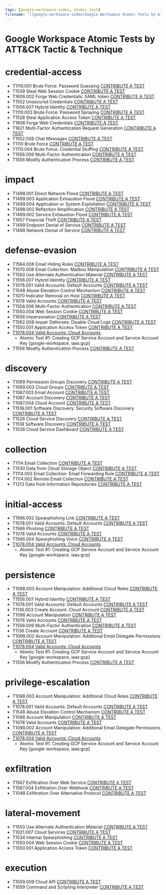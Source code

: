 ```yaml
---
tags: [google-workspace-index, atomic_test]
filename: "[[google-workspace-index|Google Workspace Atomic Tests by ATT&CK Tactic & Technique]]"
---
```


# Google Workspace Atomic Tests by ATT&CK Tactic & Technique
# credential-access
- T1110.001 Brute Force: Password Guessing [CONTRIBUTE A TEST](https://github.com/redcanaryco/atomic-red-team/wiki/Contributing)
- T1539 Steal Web Session Cookie [CONTRIBUTE A TEST](https://github.com/redcanaryco/atomic-red-team/wiki/Contributing)
- T1606.002 Forge Web Credentials: SAML token [CONTRIBUTE A TEST](https://github.com/redcanaryco/atomic-red-team/wiki/Contributing)
- T1552 Unsecured Credentials [CONTRIBUTE A TEST](https://github.com/redcanaryco/atomic-red-team/wiki/Contributing)
- T1556.007 Hybrid Identity [CONTRIBUTE A TEST](https://github.com/redcanaryco/atomic-red-team/wiki/Contributing)
- T1110.003 Brute Force: Password Spraying [CONTRIBUTE A TEST](https://github.com/redcanaryco/atomic-red-team/wiki/Contributing)
- T1528 Steal Application Access Token [CONTRIBUTE A TEST](https://github.com/redcanaryco/atomic-red-team/wiki/Contributing)
- T1606 Forge Web Credentials [CONTRIBUTE A TEST](https://github.com/redcanaryco/atomic-red-team/wiki/Contributing)
- T1621 Multi-Factor Authentication Request Generation [CONTRIBUTE A TEST](https://github.com/redcanaryco/atomic-red-team/wiki/Contributing)
- T1552.008 Chat Messages [CONTRIBUTE A TEST](https://github.com/redcanaryco/atomic-red-team/wiki/Contributing)
- T1110 Brute Force [CONTRIBUTE A TEST](https://github.com/redcanaryco/atomic-red-team/wiki/Contributing)
- T1110.004 Brute Force: Credential Stuffing [CONTRIBUTE A TEST](https://github.com/redcanaryco/atomic-red-team/wiki/Contributing)
- T1556.006 Multi-Factor Authentication [CONTRIBUTE A TEST](https://github.com/redcanaryco/atomic-red-team/wiki/Contributing)
- T1556 Modify Authentication Process [CONTRIBUTE A TEST](https://github.com/redcanaryco/atomic-red-team/wiki/Contributing)

# impact
- T1498.001 Direct Network Flood [CONTRIBUTE A TEST](https://github.com/redcanaryco/atomic-red-team/wiki/Contributing)
- T1499.003 Application Exhaustion Flood [CONTRIBUTE A TEST](https://github.com/redcanaryco/atomic-red-team/wiki/Contributing)
- T1499.004 Application or System Exploitation [CONTRIBUTE A TEST](https://github.com/redcanaryco/atomic-red-team/wiki/Contributing)
- T1498.002 Reflection Amplification [CONTRIBUTE A TEST](https://github.com/redcanaryco/atomic-red-team/wiki/Contributing)
- T1499.002 Service Exhaustion Flood [CONTRIBUTE A TEST](https://github.com/redcanaryco/atomic-red-team/wiki/Contributing)
- T1657 Financial Theft [CONTRIBUTE A TEST](https://github.com/redcanaryco/atomic-red-team/wiki/Contributing)
- T1499 Endpoint Denial of Service [CONTRIBUTE A TEST](https://github.com/redcanaryco/atomic-red-team/wiki/Contributing)
- T1498 Network Denial of Service [CONTRIBUTE A TEST](https://github.com/redcanaryco/atomic-red-team/wiki/Contributing)

# defense-evasion
- T1564.008 Email Hiding Rules [CONTRIBUTE A TEST](https://github.com/redcanaryco/atomic-red-team/wiki/Contributing)
- T1070.008 Email Collection: Mailbox Manipulation [CONTRIBUTE A TEST](https://github.com/redcanaryco/atomic-red-team/wiki/Contributing)
- T1550 Use Alternate Authentication Material [CONTRIBUTE A TEST](https://github.com/redcanaryco/atomic-red-team/wiki/Contributing)
- T1556.007 Hybrid Identity [CONTRIBUTE A TEST](https://github.com/redcanaryco/atomic-red-team/wiki/Contributing)
- T1078.001 Valid Accounts: Default Accounts [CONTRIBUTE A TEST](https://github.com/redcanaryco/atomic-red-team/wiki/Contributing)
- T1548 Abuse Elevation Control Mechanism [CONTRIBUTE A TEST](https://github.com/redcanaryco/atomic-red-team/wiki/Contributing)
- T1070 Indicator Removal on Host [CONTRIBUTE A TEST](https://github.com/redcanaryco/atomic-red-team/wiki/Contributing)
- T1078 Valid Accounts [CONTRIBUTE A TEST](https://github.com/redcanaryco/atomic-red-team/wiki/Contributing)
- T1556.006 Multi-Factor Authentication [CONTRIBUTE A TEST](https://github.com/redcanaryco/atomic-red-team/wiki/Contributing)
- T1550.004 Web Session Cookie [CONTRIBUTE A TEST](https://github.com/redcanaryco/atomic-red-team/wiki/Contributing)
- T1656 Impersonation [CONTRIBUTE A TEST](https://github.com/redcanaryco/atomic-red-team/wiki/Contributing)
- T1562.008 Impair Defenses: Disable Cloud Logs [CONTRIBUTE A TEST](https://github.com/redcanaryco/atomic-red-team/wiki/Contributing)
- T1550.001 Application Access Token [CONTRIBUTE A TEST](https://github.com/redcanaryco/atomic-red-team/wiki/Contributing)
- [T1078.004 Valid Accounts: Cloud Accounts](../../T1078.004/T1078.004.md)
  - Atomic Test #1: Creating GCP Service Account and Service Account Key [google-workspace, iaas:gcp]
- T1556 Modify Authentication Process [CONTRIBUTE A TEST](https://github.com/redcanaryco/atomic-red-team/wiki/Contributing)

# discovery
- T1069 Permission Groups Discovery [CONTRIBUTE A TEST](https://github.com/redcanaryco/atomic-red-team/wiki/Contributing)
- T1069.003 Cloud Groups [CONTRIBUTE A TEST](https://github.com/redcanaryco/atomic-red-team/wiki/Contributing)
- T1087.003 Email Account [CONTRIBUTE A TEST](https://github.com/redcanaryco/atomic-red-team/wiki/Contributing)
- T1087 Account Discovery [CONTRIBUTE A TEST](https://github.com/redcanaryco/atomic-red-team/wiki/Contributing)
- T1087.004 Cloud Account [CONTRIBUTE A TEST](https://github.com/redcanaryco/atomic-red-team/wiki/Contributing)
- T1518.001 Software Discovery: Security Software Discovery [CONTRIBUTE A TEST](https://github.com/redcanaryco/atomic-red-team/wiki/Contributing)
- T1526 Cloud Service Discovery [CONTRIBUTE A TEST](https://github.com/redcanaryco/atomic-red-team/wiki/Contributing)
- T1518 Software Discovery [CONTRIBUTE A TEST](https://github.com/redcanaryco/atomic-red-team/wiki/Contributing)
- T1538 Cloud Service Dashboard [CONTRIBUTE A TEST](https://github.com/redcanaryco/atomic-red-team/wiki/Contributing)

# collection
- T1114 Email Collection [CONTRIBUTE A TEST](https://github.com/redcanaryco/atomic-red-team/wiki/Contributing)
- T1530 Data from Cloud Storage Object [CONTRIBUTE A TEST](https://github.com/redcanaryco/atomic-red-team/wiki/Contributing)
- T1114.003 Email Collection: Email Forwarding Rule [CONTRIBUTE A TEST](https://github.com/redcanaryco/atomic-red-team/wiki/Contributing)
- T1114.002 Remote Email Collection [CONTRIBUTE A TEST](https://github.com/redcanaryco/atomic-red-team/wiki/Contributing)
- T1213 Data from Information Repositories [CONTRIBUTE A TEST](https://github.com/redcanaryco/atomic-red-team/wiki/Contributing)

# initial-access
- T1566.002 Spearphishing Link [CONTRIBUTE A TEST](https://github.com/redcanaryco/atomic-red-team/wiki/Contributing)
- T1078.001 Valid Accounts: Default Accounts [CONTRIBUTE A TEST](https://github.com/redcanaryco/atomic-red-team/wiki/Contributing)
- T1566 Phishing [CONTRIBUTE A TEST](https://github.com/redcanaryco/atomic-red-team/wiki/Contributing)
- T1078 Valid Accounts [CONTRIBUTE A TEST](https://github.com/redcanaryco/atomic-red-team/wiki/Contributing)
- T1566.004 Spearphishing Voice [CONTRIBUTE A TEST](https://github.com/redcanaryco/atomic-red-team/wiki/Contributing)
- [T1078.004 Valid Accounts: Cloud Accounts](../../T1078.004/T1078.004.md)
  - Atomic Test #1: Creating GCP Service Account and Service Account Key [google-workspace, iaas:gcp]

# persistence
- T1098.003 Account Manipulation: Additional Cloud Roles [CONTRIBUTE A TEST](https://github.com/redcanaryco/atomic-red-team/wiki/Contributing)
- T1556.007 Hybrid Identity [CONTRIBUTE A TEST](https://github.com/redcanaryco/atomic-red-team/wiki/Contributing)
- T1078.001 Valid Accounts: Default Accounts [CONTRIBUTE A TEST](https://github.com/redcanaryco/atomic-red-team/wiki/Contributing)
- T1136.003 Create Account: Cloud Account [CONTRIBUTE A TEST](https://github.com/redcanaryco/atomic-red-team/wiki/Contributing)
- T1098 Account Manipulation [CONTRIBUTE A TEST](https://github.com/redcanaryco/atomic-red-team/wiki/Contributing)
- T1078 Valid Accounts [CONTRIBUTE A TEST](https://github.com/redcanaryco/atomic-red-team/wiki/Contributing)
- T1556.006 Multi-Factor Authentication [CONTRIBUTE A TEST](https://github.com/redcanaryco/atomic-red-team/wiki/Contributing)
- T1136 Create Account [CONTRIBUTE A TEST](https://github.com/redcanaryco/atomic-red-team/wiki/Contributing)
- T1098.002 Account Manipulation: Additional Email Delegate Permissions [CONTRIBUTE A TEST](https://github.com/redcanaryco/atomic-red-team/wiki/Contributing)
- [T1078.004 Valid Accounts: Cloud Accounts](../../T1078.004/T1078.004.md)
  - Atomic Test #1: Creating GCP Service Account and Service Account Key [google-workspace, iaas:gcp]
- T1556 Modify Authentication Process [CONTRIBUTE A TEST](https://github.com/redcanaryco/atomic-red-team/wiki/Contributing)

# privilege-escalation
- T1098.003 Account Manipulation: Additional Cloud Roles [CONTRIBUTE A TEST](https://github.com/redcanaryco/atomic-red-team/wiki/Contributing)
- T1078.001 Valid Accounts: Default Accounts [CONTRIBUTE A TEST](https://github.com/redcanaryco/atomic-red-team/wiki/Contributing)
- T1548 Abuse Elevation Control Mechanism [CONTRIBUTE A TEST](https://github.com/redcanaryco/atomic-red-team/wiki/Contributing)
- T1098 Account Manipulation [CONTRIBUTE A TEST](https://github.com/redcanaryco/atomic-red-team/wiki/Contributing)
- T1078 Valid Accounts [CONTRIBUTE A TEST](https://github.com/redcanaryco/atomic-red-team/wiki/Contributing)
- T1098.002 Account Manipulation: Additional Email Delegate Permissions [CONTRIBUTE A TEST](https://github.com/redcanaryco/atomic-red-team/wiki/Contributing)
- [T1078.004 Valid Accounts: Cloud Accounts](../../T1078.004/T1078.004.md)
  - Atomic Test #1: Creating GCP Service Account and Service Account Key [google-workspace, iaas:gcp]

# exfiltration
- T1567 Exfiltration Over Web Service [CONTRIBUTE A TEST](https://github.com/redcanaryco/atomic-red-team/wiki/Contributing)
- T1567.004 Exfiltration Over Webhook [CONTRIBUTE A TEST](https://github.com/redcanaryco/atomic-red-team/wiki/Contributing)
- T1048 Exfiltration Over Alternative Protocol [CONTRIBUTE A TEST](https://github.com/redcanaryco/atomic-red-team/wiki/Contributing)

# lateral-movement
- T1550 Use Alternate Authentication Material [CONTRIBUTE A TEST](https://github.com/redcanaryco/atomic-red-team/wiki/Contributing)
- T1021.007 Cloud Services [CONTRIBUTE A TEST](https://github.com/redcanaryco/atomic-red-team/wiki/Contributing)
- T1534 Internal Spearphishing [CONTRIBUTE A TEST](https://github.com/redcanaryco/atomic-red-team/wiki/Contributing)
- T1550.004 Web Session Cookie [CONTRIBUTE A TEST](https://github.com/redcanaryco/atomic-red-team/wiki/Contributing)
- T1550.001 Application Access Token [CONTRIBUTE A TEST](https://github.com/redcanaryco/atomic-red-team/wiki/Contributing)

# execution
- T1059.009 Cloud API [CONTRIBUTE A TEST](https://github.com/redcanaryco/atomic-red-team/wiki/Contributing)
- T1059 Command and Scripting Interpreter [CONTRIBUTE A TEST](https://github.com/redcanaryco/atomic-red-team/wiki/Contributing)

